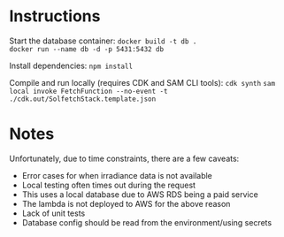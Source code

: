 # Instructions
Start the database container:
`docker build -t db .`  
`docker run --name db -d -p 5431:5432 db`

Install dependencies:
`npm install`

Compile and run locally (requires CDK and SAM CLI tools):
`cdk synth`
`sam local invoke FetchFunction --no-event -t ./cdk.out/SolfetchStack.template.json`

# Notes
Unfortunately, due to time constraints, there are a few caveats:
* Error cases for when irradiance data is not available
* Local testing often times out during the request
* This uses a local database due to AWS RDS being a paid service
* The lambda is not deployed to AWS for the above reason
* Lack of unit tests
* Database config should be read from the environment/using secrets